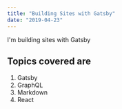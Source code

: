 ```yaml
---
title: "Building Sites with Gatsby"
date: "2019-04-23"
---
```


I'm building sites with Gatsby

## Topics covered are

1. Gatsby
2. GraphQL
3. Markdown
4. React
